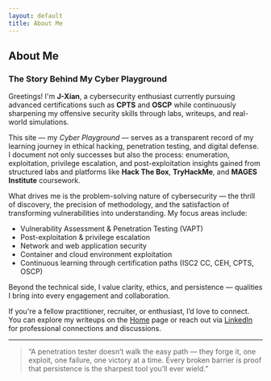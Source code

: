 ```yaml
---
layout: default
title: About Me
---
```


## About Me  
### The Story Behind My Cyber Playground

Greetings! I'm **J-Xian**, a cybersecurity enthusiast currently pursuing advanced certifications such as **CPTS** and **OSCP** while continuously sharpening my offensive security skills through labs, writeups, and real-world simulations.

This site — my *Cyber Playground* — serves as a transparent record of my learning journey in ethical hacking, penetration testing, and digital defense.  
I document not only successes but also the process: enumeration, exploitation, privilege escalation, and post-exploitation insights gained from structured labs and platforms like **Hack The Box**, **TryHackMe**, and **MAGES Institute** coursework.

What drives me is the problem-solving nature of cybersecurity — the thrill of discovery, the precision of methodology, and the satisfaction of transforming vulnerabilities into understanding. My focus areas include:

- Vulnerability Assessment & Penetration Testing (VAPT)
- Post-exploitation & privilege escalation
- Network and web application security
- Container and cloud environment exploitation
- Continuous learning through certification paths (ISC2 CC, CEH, CPTS, OSCP)

Beyond the technical side, I value clarity, ethics, and persistence — qualities I bring into every engagement and collaboration.

If you're a fellow practitioner, recruiter, or enthusiast, I’d love to connect.  
You can explore my writeups on the [Home](/) page or reach out via [LinkedIn](https://linkedin.com/in/j-xian-ching) for professional connections and discussions.

---

> “A penetration tester doesn’t walk the easy path — they forge it, one exploit, one failure, one victory at a time. Every broken barrier is proof that persistence is the sharpest tool you’ll ever wield.”
